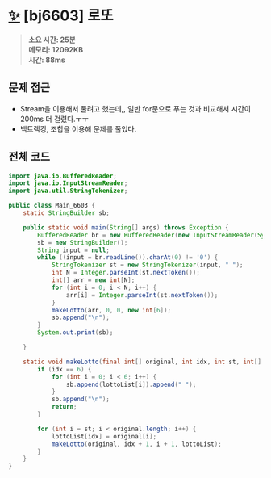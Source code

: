 # [✨](https://www.acmicpc.net/problem/6603) [bj6603] 로또 

> **소요 시간: 25분<br>
> 메모리: 12092KB<br>
> 시간: 88ms**

## 문제 접근

* Stream을 이용해서 풀려고 했는데,, 일반 for문으로 푸는 것과 비교해서 시간이 200ms 더 걸렸다.ㅜㅜ
* 백트랙킹, 조합을 이용해 문제를 풀었다.

## 전체 코드

```java
import java.io.BufferedReader;
import java.io.InputStreamReader;
import java.util.StringTokenizer;

public class Main_6603 {
    static StringBuilder sb;

    public static void main(String[] args) throws Exception {
        BufferedReader br = new BufferedReader(new InputStreamReader(System.in));
        sb = new StringBuilder();
        String input = null;
        while ((input = br.readLine()).charAt(0) != '0') {
            StringTokenizer st = new StringTokenizer(input, " ");
            int N = Integer.parseInt(st.nextToken());
            int[] arr = new int[N];
            for (int i = 0; i < N; i++) {
                arr[i] = Integer.parseInt(st.nextToken());
            }
            makeLotto(arr, 0, 0, new int[6]);
            sb.append("\n");
        }
        System.out.print(sb);

    }

    static void makeLotto(final int[] original, int idx, int st, int[] lottoList) {
        if (idx == 6) {
            for (int i = 0; i < 6; i++) {
                sb.append(lottoList[i]).append(" ");
            }
            sb.append("\n");
            return;
        }

        for (int i = st; i < original.length; i++) {
            lottoList[idx] = original[i];
            makeLotto(original, idx + 1, i + 1, lottoList);
        }
    }
}

```
